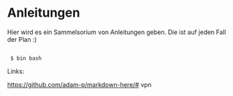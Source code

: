 # Anleitungen

Hier wird es ein Sammelsorium von Anleitungen geben. 
Die ist auf jeden Fall der Plan :)

<html>
    <Head>
    </Head>

<code>
 $ bin bash
</code>
</html>


Links: 

https://github.com/adam-p/markdown-here/# vpn
